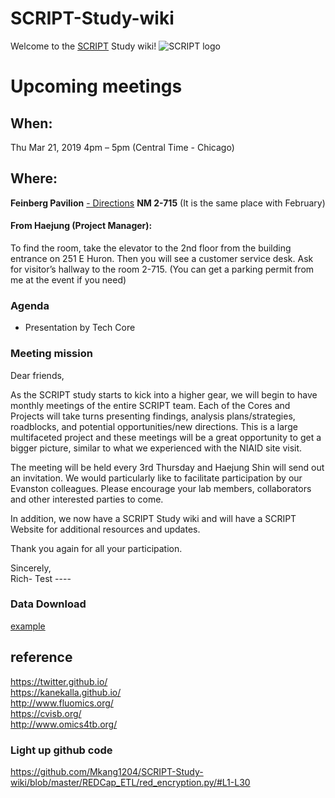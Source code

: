 # SCRIPT-Study-wiki


Welcome to the [SCRIPT](https://github.com/NUSCRIPT/study-wiki/wiki/1.-SCRIPT-Summary) Study wiki! 
![SCRIPT logo](https://github.com/NUSCRIPT/study-wiki/blob/master/statics/images/SCRIPT%20logo.png)

# Upcoming meetings
## When: 	
Thu Mar 21, 2019 4pm – 5pm (Central Time - Chicago)
## Where:	
**Feinberg Pavilion** [- Directions](https://www.google.com/maps/place/Northwestern+Memorial+Hospital+Feinberg+Pavilion/@41.8948265,-87.6215475,19z/data=!4m12!1m6!3m5!1s0x880e2cab382fea3d:0xea7210bb88d7c717!2sNorthwestern+Memorial+Hospital+Feinberg+Pavilion!8m2!3d41.89462!4d-87.6211801!3m4!1s0x880e2cab382fea3d:0xea7210bb88d7c717!8m2!3d41.89462!4d-87.6211801) **NM 2-715**
(It is the same place with February)


#### From Haejung (Project Manager):
To find the room, take the elevator to the 2nd floor from the building entrance on 251 E Huron. Then you will see a customer service desk. Ask for visitor’s hallway to the room 2-715. (You can get a parking permit from me at the event if you need)

### Agenda 
* Presentation by Tech Core


### Meeting mission
Dear friends,

As the SCRIPT study starts to kick into a higher gear, we will begin to have monthly meetings of the entire SCRIPT team. Each of the Cores and Projects will take turns presenting findings, analysis plans/strategies, roadblocks, and potential opportunities/new directions. This is a large multifaceted project and these meetings will be a great opportunity to get a bigger picture, similar to what we experienced with the NIAID site visit.

The meeting will be held every 3rd Thursday and Haejung Shin will send out an invitation. We would particularly like to facilitate participation by our Evanston colleagues. Please encourage your lab members, collaborators and other interested parties to come.

In addition, we now have a SCRIPT Study wiki and will have a SCRIPT Website for additional resources and updates.

Thank you again for all your participation.




Sincerely,\
Rich- Test ----

### Data Download
[example](https://github.com/Mkang1204/SCRIPT-Study-wiki/blob/master/docs/study%20wiki%20graph1.0.png)



## reference
https://twitter.github.io/ \
https://kanekalla.github.io/ \
http://www.fluomics.org/ \
https://cvisb.org/ \
http://www.omics4tb.org/
 
 
### Light up github code
https://github.com/Mkang1204/SCRIPT-Study-wiki/blob/master/REDCap_ETL/red_encryption.py/#L1-L30
